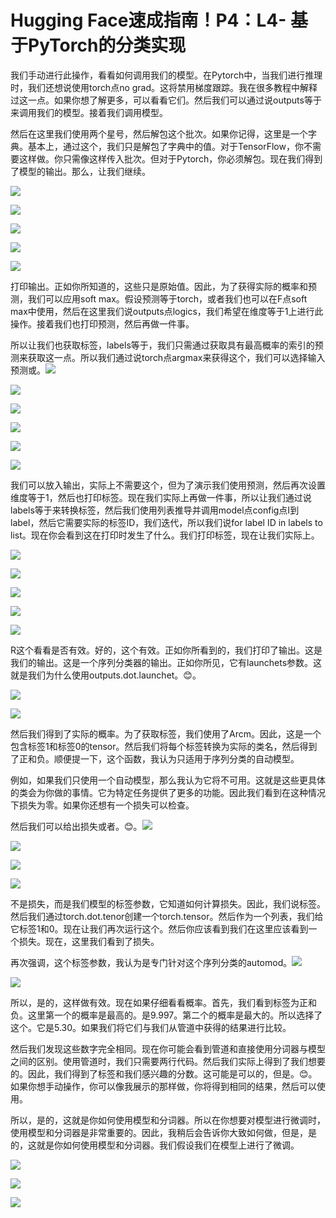 # Hugging Face速成指南！P4：L4- 基于PyTorch的分类实现 

我们手动进行此操作，看看如何调用我们的模型。在Pytorch中，当我们进行推理时，我们还想说使用torch点no grad。这将禁用梯度跟踪。我在很多教程中解释过这一点。如果你想了解更多，可以看看它们。然后我们可以通过说outputs等于来调用我们的模型。接着我们调用模型。

然后在这里我们使用两个星号，然后解包这个批次。如果你记得，这里是一个字典。基本上，通过这个，我们只是解包了字典中的值。对于TensorFlow，你不需要这样做。你只需像这样传入批次。但对于Pytorch，你必须解包。现在我们得到了模型的输出。那么，让我们继续。

![](img/6f843910cc38c033063518b8167635a3_1.png)

![](img/6f843910cc38c033063518b8167635a3_2.png)

![](img/6f843910cc38c033063518b8167635a3_3.png)

![](img/6f843910cc38c033063518b8167635a3_4.png)

![](img/6f843910cc38c033063518b8167635a3_5.png)

打印输出。正如你所知道的，这些只是原始值。因此，为了获得实际的概率和预测，我们可以应用soft max。假设预测等于torch，或者我们也可以在F点soft max中使用，然后在这里我们说outputs点logics，我们希望在维度等于1上进行此操作。接着我们也打印预测，然后再做一件事。

所以让我们也获取标签，labels等于，我们只需通过获取具有最高概率的索引的预测来获取这一点。所以我们通过说torch点argmax来获得这个，我们可以选择输入预测或。![](img/6f843910cc38c033063518b8167635a3_7.png)

![](img/6f843910cc38c033063518b8167635a3_8.png)

![](img/6f843910cc38c033063518b8167635a3_9.png)

![](img/6f843910cc38c033063518b8167635a3_10.png)

![](img/6f843910cc38c033063518b8167635a3_11.png)

![](img/6f843910cc38c033063518b8167635a3_12.png)

我们可以放入输出，实际上不需要这个，但为了演示我们使用预测，然后再次设置维度等于1，然后也打印标签。现在我们实际上再做一件事，所以让我们通过说labels等于来转换标签，然后我们使用列表推导并调用model点config点I到label，然后它需要实际的标签ID，我们迭代，所以我们说for label ID in labels to list。现在你会看到这在打印时发生了什么。我们打印标签，现在让我们实际上。

![](img/6f843910cc38c033063518b8167635a3_14.png)

![](img/6f843910cc38c033063518b8167635a3_15.png)

![](img/6f843910cc38c033063518b8167635a3_16.png)

![](img/6f843910cc38c033063518b8167635a3_17.png)

![](img/6f843910cc38c033063518b8167635a3_18.png)

R这个看看是否有效。好的，这个有效。正如你所看到的，我们打印了输出。这是我们的输出。这是一个序列分类器的输出。正如你所见，它有launchets参数。这就是我们为什么使用outputs.dot.launchet。😊。

![](img/6f843910cc38c033063518b8167635a3_20.png)

![](img/6f843910cc38c033063518b8167635a3_21.png)

然后我们得到了实际的概率。为了获取标签，我们使用了Arcm。因此，这是一个包含标签1和标签0的tensor。然后我们将每个标签转换为实际的类名，然后得到了正和负。顺便提一下，这个函数，我认为只适用于序列分类的自动模型。

例如，如果我们只使用一个自动模型，那么我认为它将不可用。这就是这些更具体的类会为你做的事情。它为特定任务提供了更多的功能。因此我们看到在这种情况下损失为零。如果你还想有一个损失可以检查。

然后我们可以给出损失或者。😊。![](img/6f843910cc38c033063518b8167635a3_23.png)

![](img/6f843910cc38c033063518b8167635a3_24.png)

![](img/6f843910cc38c033063518b8167635a3_25.png)

![](img/6f843910cc38c033063518b8167635a3_26.png)

不是损失，而是我们模型的标签参数，它知道如何计算损失。因此，我们说标签。然后我们通过torch.dot.tenor创建一个torch.tensor。然后作为一个列表，我们给它标签1和0。现在让我们再次运行这个。然后你应该看到我们在这里应该看到一个损失。现在，这里我们看到了损失。

再次强调，这个标签参数，我认为是专门针对这个序列分类的automod。![](img/6f843910cc38c033063518b8167635a3_28.png)

![](img/6f843910cc38c033063518b8167635a3_29.png)

所以，是的，这样做有效。现在如果仔细看看概率。首先，我们看到标签为正和负。这里第一个的概率是最高的。是9.997。第二个的概率是最大的。所以选择了这个。它是5.30。如果我们将它们与我们从管道中获得的结果进行比较。

然后我们发现这些数字完全相同。现在你可能会看到管道和直接使用分词器与模型之间的区别。使用管道时，我们只需要两行代码。然后我们实际上得到了我们想要的。因此，我们得到了标签和我们感兴趣的分数。这可能是可以的，但是。😊。如果你想手动操作，你可以像我展示的那样做，你将得到相同的结果，然后可以使用。

所以，是的，这就是你如何使用模型和分词器。所以在你想要对模型进行微调时，使用模型和分词器是非常重要的。因此，我稍后会告诉你大致如何做，但是，是的，这就是你如何使用模型和分词器。我们假设我们在模型上进行了微调。

![](img/6f843910cc38c033063518b8167635a3_31.png)

![](img/6f843910cc38c033063518b8167635a3_32.png)

![](img/6f843910cc38c033063518b8167635a3_33.png)
